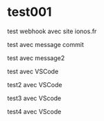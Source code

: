 # test001

test webhook avec site ionos.fr

test avec message commit

test avec message2

test avec VSCode

test2 avec VSCode

test3 avec VScode

test4 avec VScode
